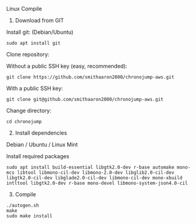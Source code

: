 Linux Compile

1. Download from GIT

Install git: (Debian/Ubuntu)
```
sudo apt install git
```
Clone repository:

Without a public SSH key (easy, recommended):
```
git clone https://github.com/smithaaron2000/chronojump-aws.git
```
With a public SSH key:
```
git clone git@github.com/smithaaron2000/chronojump-aws.git
```
Change directory:
```
cd chronojump
```

2. Install dependencies

Debian / Ubuntu / Linux Mint

Install required packages
```
sudo apt install build-essential libgtk2.0-dev r-base automake mono-mcs libtool libmono-cil-dev libmono-2.0-dev libglib2.0-cil-dev libgtk2.0-cil-dev libglade2.0-cil-dev libmono-cil-dev mono-xbuild intltool libgtk2.0-dev r-base mono-devel libmono-system-json4.0-cil
```

3. Compile
```
./autogen.sh
make
sudo make install
```
